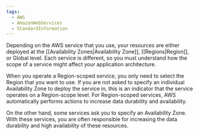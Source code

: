 ```yaml
---
tags:
  - AWS
  - AmazonWebServices
  - StandardInformation
---
```

Depending on the AWS service that you use, your resources are either deployed at the [[Availability Zones|Availability Zone]], [[Regions|Region]], or Global level. Each service is different, so you must understand how the scope of a service might affect your application architecture.  
  
When you operate a Region-scoped service, you only need to select the Region that you want to use. If you are not asked to specify an individual Availability Zone to deploy the service in, this is an indicator that the service operates on a Region-scope level. For Region-scoped services, AWS automatically performs actions to increase data durability and availability.  
  
On the other hand, some services ask you to specify an Availability Zone. With these services, you are often responsible for increasing the data durability and high availability of these resources.